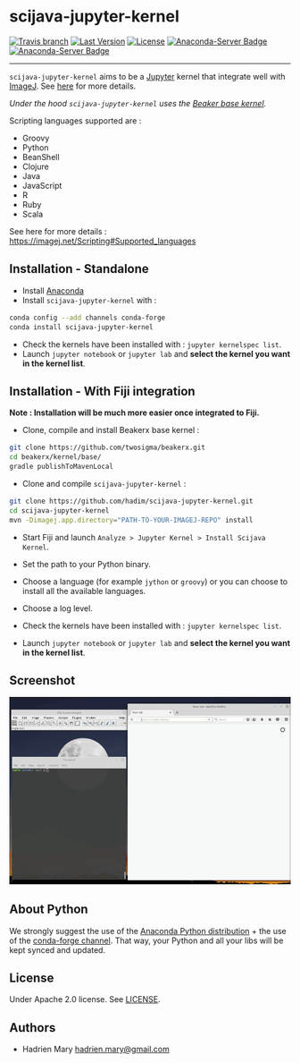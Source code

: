 # scijava-jupyter-kernel
[![Travis branch](https://img.shields.io/travis/hadim/scijava-jupyter-kernel/master.svg?style=flat-square)](https://travis-ci.org/hadim/scijava-jupyter-kernel)
[![Last Version](https://img.shields.io/github/release/hadim/scijava-jupyter-kernel.svg?style=flat-square)](https://github.com/hadim/scijava-jupyter-kernel/releases)
[![License](https://img.shields.io/github/license/hadim/scijava-jupyter-kernel.svg?style=flat-square)](https://github.com/hadim/scijava-jupyter-kernel/blob/master/LICENSE)
[![Anaconda-Server Badge](https://anaconda.org/conda-forge/scijava-jupyter-kernel/badges/version.svg)](https://anaconda.org/conda-forge/scijava-jupyter-kernel)
[![Anaconda-Server Badge](https://anaconda.org/conda-forge/scijava-jupyter-kernel/badges/downloads.svg)](https://anaconda.org/conda-forge/scijava-jupyter-kernel)

---

`scijava-jupyter-kernel` aims to be a [Jupyter](http://jupyter.org/) kernel that integrate well with [ImageJ](http://imagej.net). See [here](https://imagej.net/Scijava_Jupyter_Kernel) for more details.

*Under the hood `scijava-jupyter-kernel` uses the [Beaker base kernel](https://github.com/twosigma/beakerx/tree/master/kernel/base).*

Scripting languages supported are :

- Groovy
- Python
- BeanShell
- Clojure
- Java
- JavaScript
- R
- Ruby
- Scala

See here for more details : https://imagej.net/Scripting#Supported_languages

## Installation - Standalone

- Install [Anaconda](https://www.continuum.io/downloads)
- Install `scijava-jupyter-kernel` with :

```bash
conda config --add channels conda-forge
conda install scijava-jupyter-kernel
```

- Check the kernels have been installed with : `jupyter kernelspec list`.
- Launch `jupyter notebook` or `jupyter lab` and **select the kernel you want in the kernel list**.

## Installation - With Fiji integration

**Note : Installation will be much more easier once integrated to Fiji.**

- Clone, compile and install Beakerx base kernel :

```bash
git clone https://github.com/twosigma/beakerx.git
cd beakerx/kernel/base/
gradle publishToMavenLocal
```

- Clone and compile `scijava-jupyter-kernel` :

```bash
git clone https://github.com/hadim/scijava-jupyter-kernel.git
cd scijava-jupyter-kernel
mvn -Dimagej.app.directory="PATH-TO-YOUR-IMAGEJ-REPO" install
```

- Start Fiji and launch `Analyze > Jupyter Kernel > Install Scijava Kernel`.
- Set the path to your Python binary.
- Choose a language (for example `jython` or `groovy`) or you can choose to install all the available languages.
- Choose a log level.

- Check the kernels have been installed with : `jupyter kernelspec list`.
- Launch `jupyter notebook` or `jupyter lab` and **select the kernel you want in the kernel list**.

## Screenshot

![Scijava Jupyter Kernel Installation](teaser.gif)

## About Python

We strongly suggest the use of the [Anaconda Python distribution](https://www.continuum.io/downloads) + the use of the [conda-forge channel](https://conda-forge.github.io/). That way, your Python and all your libs will be kept synced and updated.

## License

Under Apache 2.0 license. See [LICENSE](LICENSE).

## Authors

- Hadrien Mary <hadrien.mary@gmail.com>
